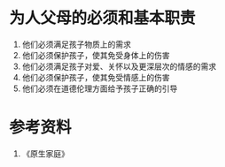 # 为人父母的必须和基本职责

1. 他们必须满足孩子物质上的需求
2. 他们必须保护孩子，使其免受身体上的伤害
3. 他们必须满足孩子对爱、关怀以及更深层次的情感的需求
4. 他们必须保护孩子，使其免受情感上的伤害
5. 他们必须在道德伦理方面给予孩子正确的引导


# 参考资料

1. 《原生家庭》